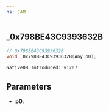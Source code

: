 ```yaml
---
ns: CAM
---
```

## _0x798BE43C9393632B

```c
// 0x798BE43C9393632B
void _0x798BE43C9393632B(Any p0);
```

```
NativeDB Introduced: v1207
```

## Parameters
* **p0**:
